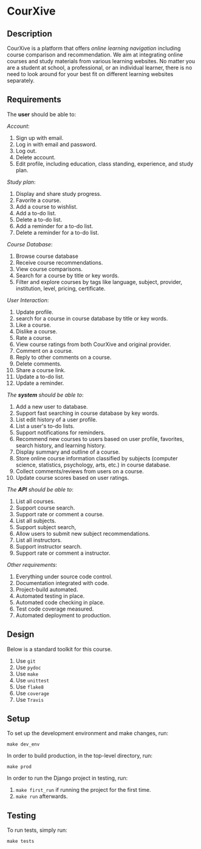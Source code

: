 # CourXive

## Description

CourXive is a platform that offers *online learning navigation* including course comparison and recommendation. We aim at integrating online courses and study materials from various learning websites. No matter you are a student at school, a professional, or an individual learner, there is no need to look around for your best fit on different learning websites separately.

## Requirements

The **user** should be able to:

*Account*:
1. Sign up with email.
1. Log in with email and password.
1. Log out.
1. Delete account.
1. Edit profile, including education, class standing, experience, and study plan.

*Study plan*:
1. Display and share study progress.
1. Favorite a course.
1. Add a course to wishlist.
1. Add a to-do list.
1. Delete a to-do list.
1. Add a reminder for a to-do list.
1. Delete a reminder for a to-do list.

*Course Database*:
1. Browse course database
1. Receive course recommendations.
1. View course comparisons.
1. Search for a course by title or key words.
1. Filter and explore courses by tags like language, subject, provider, institution, level, pricing, certificate.

*User Interaction*:
1. Update profile.
1. search for a course in course database by title or key words.
1. Like a course.
1. Dislike a course.
1. Rate a course.
1. View course ratings from both CourXive and original provider.
1. Comment on a course.
1. Reply to other comments on a course.
1. Delete comments.
1. Share a course link.
1. Update a to-do list.
1. Update a reminder.

*The **system** should be able to*:

1. Add a new user to database.
1. Support fast searching in course database by key words. 
1. List edit history of a user profile.
1. List a user's to-do lists.
1. Support notifications for reminders.
1. Recommend new courses to users based on user profile, favorites, search history, and learning history.
1. Display summary and outline of a course.
1. Store online course information classified by subjects (computer science, statistics, psychology, arts, etc.) in course database.
1. Collect comments/reviews from users on a course.
1. Update course scores based on user ratings.

*The **API** should be able to*:

1. List all courses.
2. Support course search.
3. Support rate or comment a course.
4. List all subjects.
5. Support subject search,
6. Allow users to submit new subject recommendations.
7. List all instructors.
8. Support instructor search.
9. Support rate or comment a instructor.


*Other requirements*:

1. Everything under source code control.
1. Documentation integrated with code.
1. Project-build automated.
1. Automated testing in place.
1. Automated code checking in place.
1. Test code coverage measured.
1. Automated deployment to production.


## Design

Below is a standard toolkit for this course.

1. Use `git`
1. Use `pydoc`
1. Use `make`
1. Use `unittest`
1. Use `flake8`
1. Use `coverage`
1. Use `Travis`


## Setup

To set up the development environment and make changes, run:

`make dev_env`

In order to build production, in the top-level directory, run:

`make prod`

In order to run the Django project in testing, run:
1. `make first_run` if running the project for the first time.
2. `make run` afterwards.


## Testing

To run tests, simply run: 

`make tests`
